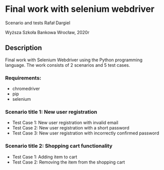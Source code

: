 # Final work with selenium webdriver
Scenario and tests Rafał Dargiel

Wyższa Szkoła Bankowa Wrocław, 2020r
## Description
Final work with Selenium Webdriver using the Python programming language. The work consists of 2 scenarios and 5 test cases.
### Requirements:
- chromedriver
- pip
- selenium
### Scenario title 1: New user registration
- Test Case 1: New user registration with invalid email
- Test Case 2: New user registration with a short password
- Test Case 3: New user registration with incorrectly confirmed password
### Scenario title 2: Shopping cart functionality
- Test Case 1: Adding item to cart
- Test Case 2: Removing the item from the shopping cart
